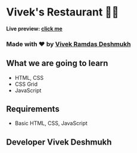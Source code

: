 # Vivek's Restaurant 👨‍🍳

**Live preview: [click me](https://github.com/vivekdeshmukh22799/Vivek_Deshmukh_DOM_final_17th_Sep_2023.git)**

### Made with ❤️ by [Vivek Ramdas Deshmukh](https://www.instagram.com/vivek.r.deshmukh/)

## What we are going to learn
- HTML, CSS
- CSS Grid
- JavaScript

## Requirements

- Basic HTML, CSS, JavaScript

## Developer Vivek Deshmukh